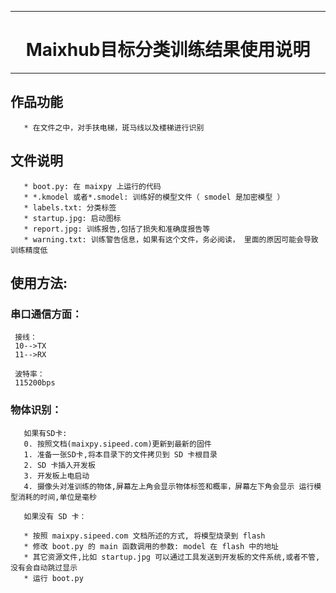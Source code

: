 
----------------

# <center>Maixhub目标分类训练结果使用说明

----------------

## 作品功能

       * 在文件之中，对手扶电梯，斑马线以及楼梯进行识别

## 文件说明

       * boot.py: 在 maixpy 上运行的代码
       * *.kmodel 或者*.smodel: 训练好的模型文件（ smodel 是加密模型 ）
       * labels.txt: 分类标签
       * startup.jpg: 启动图标
       * report.jpg: 训练报告,包括了损失和准确度报告等
       * warning.txt: 训练警告信息，如果有这个文件，务必阅读， 里面的原因可能会导致训练精度低

## 使用方法:
  
### 串口通信方面：

     接线：
     10-->TX
     11-->RX

     波特率：
     115200bps


### 物体识别：

       如果有SD卡:
       0. 按照文档(maixpy.sipeed.com)更新到最新的固件
       1. 准备一张SD卡,将本目录下的文件拷贝到 SD 卡根目录
       2. SD 卡插入开发板
       3. 开发板上电启动
       4. 摄像头对准训练的物体,屏幕左上角会显示物体标签和概率，屏幕左下角会显示 运行模型消耗的时间,单位是毫秒

       如果没有 SD 卡：

       * 按照 maixpy.sipeed.com 文档所述的方式, 将模型烧录到 flash
       * 修改 boot.py 的 main 函数调用的参数: model 在 flash 中的地址
       * 其它资源文件,比如 startup.jpg 可以通过工具发送到开发板的文件系统,或者不管, 没有会自动跳过显示
       * 运行 boot.py